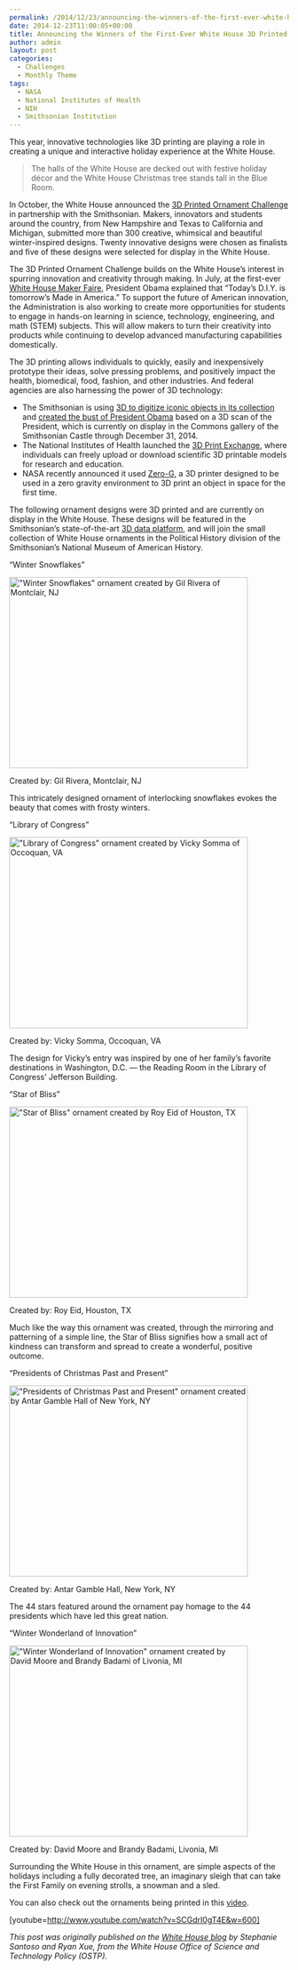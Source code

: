 ```yaml
---
permalink: /2014/12/23/announcing-the-winners-of-the-first-ever-white-house-3d-printed-ornament-challenge/
date: 2014-12-23T11:00:05+00:00
title: Announcing the Winners of the First-Ever White House 3D Printed Ornament Challenge
author: admin
layout: post
categories:
  - Challenges
  - Monthly Theme
tags:
  - NASA
  - National Institutes of Health
  - NIH
  - Smithsonian Institution
---
```


This year, innovative technologies like 3D printing are playing a role in creating a unique and interactive holiday experience at the White House.

> The halls of the White House are decked out with festive holiday décor and the White House Christmas tree stands tall in the Blue Room.

In October, the White House announced the [3D Printed Ornament Challenge](http://www.whitehouse.gov/blog/2014/10/30/calling-all-makers-announcing-first-ever-white-house-3d-printed-ornament-challenge) in partnership with the Smithsonian. Makers, innovators and students around the country, from New Hampshire and Texas to California and Michigan, submitted more than 300 creative, whimsical and beautiful winter-inspired designs. Twenty innovative designs were chosen as finalists and five of these designs were selected for display in the White House.

The 3D Printed Ornament Challenge builds on the White House’s interest in spurring innovation and creativity through making. In July, at the first-ever [White House Maker Faire](http://www.whitehouse.gov/maker-faire), President Obama explained that &#8220;Today’s D.I.Y. is tomorrow’s Made in America.&#8221; To support the future of American innovation, the Administration is also working to create more opportunities for students to engage in hands-on learning in science, technology, engineering, and math (STEM) subjects. This will allow makers to turn their creativity into products while continuing to develop advanced manufacturing capabilities domestically.

The 3D printing allows individuals to quickly, easily and inexpensively prototype their ideas, solve pressing problems, and positively impact the health, biomedical, food, fashion, and other industries. And federal agencies are also harnessing the power of 3D technology:

  * The Smithsonian is using [3D to digitize iconic objects in its collection](http://3d.si.edu/about) and [created the bust of President Obama](http://www.whitehouse.gov/share/watch-first-ever-3d-print-president) based on a 3D scan of the President, which is currently on display in the Commons gallery of the Smithsonian Castle through December 31, 2014.
  * The National Institutes of Health launched the [3D Print Exchange](http://3dprint.nih.gov/), where individuals can freely upload or download scientific 3D printable models for research and education.
  * NASA recently announced it used [Zero-G](http://www.nasa.gov/mission_pages/station/research/experiments/1115.html), a 3D printer designed to be used in a zero gravity environment to 3D print an object in space for the first time.

The following ornament designs were 3D printed and are currently on display in the White House. These designs will be featured in the Smithsonian’s state-of-the-art [3D data platform](http://3d.si.edu/), and will join the small collection of White House ornaments in the Political History division of the Smithsonian’s National Museum of American History.

&#8220;Winter Snowflakes&#8221;

<div id="attachment_230072" style="width: 440px" class="wp-caption aligncenter">
  <img class="size-full wp-image-230072" src="https://s3.amazonaws.com/sitesusa/wp-content/uploads/sites/212/2014/12/430-x-344-winter_snowflakes_er-Gil-Rivera-Montclair-NJ.jpg" alt="&quot;Winter Snowflakes&quot; ornament created by Gil Rivera of Montclair, NJ" width="430" height="344" />
  
  <p class="wp-caption-text">
    Created by: Gil Rivera, Montclair, NJ
  </p>
</div>

This intricately designed ornament of interlocking snowflakes evokes the beauty that comes with frosty winters.

&#8220;Library of Congress&#8221;

<div id="attachment_230052" style="width: 440px" class="wp-caption aligncenter">
  <img class="size-full wp-image-230052" src="https://s3.amazonaws.com/sitesusa/wp-content/uploads/sites/212/2014/12/430-x-344-library_of_congress_library-Vicky-Somma-Occoquan-VA.jpg" alt="&quot;Library of Congress&quot; ornament created by Vicky Somma of Occoquan, VA" width="430" height="344" />
  
  <p class="wp-caption-text">
    Created by: Vicky Somma, Occoquan, VA
  </p>
</div>

The design for Vicky&#8217;s entry was inspired by one of her family&#8217;s favorite destinations in Washington, D.C. &#8212; the Reading Room in the Library of Congress&#8217; Jefferson Building.

&#8220;Star of Bliss&#8221;

<div id="attachment_230071" style="width: 440px" class="wp-caption aligncenter">
  <img class="size-full wp-image-230071" src="https://s3.amazonaws.com/sitesusa/wp-content/uploads/sites/212/2014/12/430-x-344-star_of_bliss_gf-Roy-Eid-Houston-TX.jpg" alt="&quot;Star of Bliss&quot; ornament created by Roy Eid of Houston, TX" width="430" height="344" />
  
  <p class="wp-caption-text">
    Created by: Roy Eid, Houston, TX
  </p>
</div>

Much like the way this ornament was created, through the mirroring and patterning of a simple line, the Star of Bliss signifies how a small act of kindness can transform and spread to create a wonderful, positive outcome.

&#8220;Presidents of Christmas Past and Present&#8221;

<div id="attachment_230062" style="width: 440px" class="wp-caption aligncenter">
  <img class="size-full wp-image-230062" src="https://s3.amazonaws.com/sitesusa/wp-content/uploads/sites/212/2014/12/430-x-344-presidents_of_christmas_past_and_present_sdr-Antar-Gamble-Hall-New-York-NY.jpg" alt="&quot;Presidents of Christmas Past and Present&quot; ornament created by Antar Gamble Hall of New York, NY" width="430" height="344" />
  
  <p class="wp-caption-text">
    Created by: Antar Gamble Hall, New York, NY
  </p>
</div>

The 44 stars featured around the ornament pay homage to the 44 presidents which have led this great nation.

&#8220;Winter Wonderland of Innovation&#8221;

<div id="attachment_230082" style="width: 440px" class="wp-caption aligncenter">
  <img class="size-full wp-image-230082" src="https://s3.amazonaws.com/sitesusa/wp-content/uploads/sites/212/2014/12/430-x-344-winter_wonderland_of_innovation_rr-David-Moore-and-Brandy-Badami-Livonia-MI.jpg" alt="&quot;Winter Wonderland of Innovation&quot; ornament created by David Moore and Brandy Badami of Livonia, MI" width="430" height="344" />
  
  <p class="wp-caption-text">
    Created by: David Moore and Brandy Badami, Livonia, MI
  </p>
</div>

Surrounding the White House in this ornament, are simple aspects of the holidays including a fully decorated tree, an imaginary sleigh that can take the First Family on evening strolls, a snowman and a sled.

You can also check out the ornaments being printed in this [video](https://www.youtube.com/watch?v=SCGdrI0gT4E&feature=youtu.be).

[youtube=http://www.youtube.com/watch?v=SCGdrI0gT4E&w=600]

<div class="hdivider">
</div>

_This post was originally published on the [White House blog](http://www.whitehouse.gov/blog/) by Stephanie Santoso and Ryan Xue, from the White House Office of Science and Technology Policy (OSTP)._